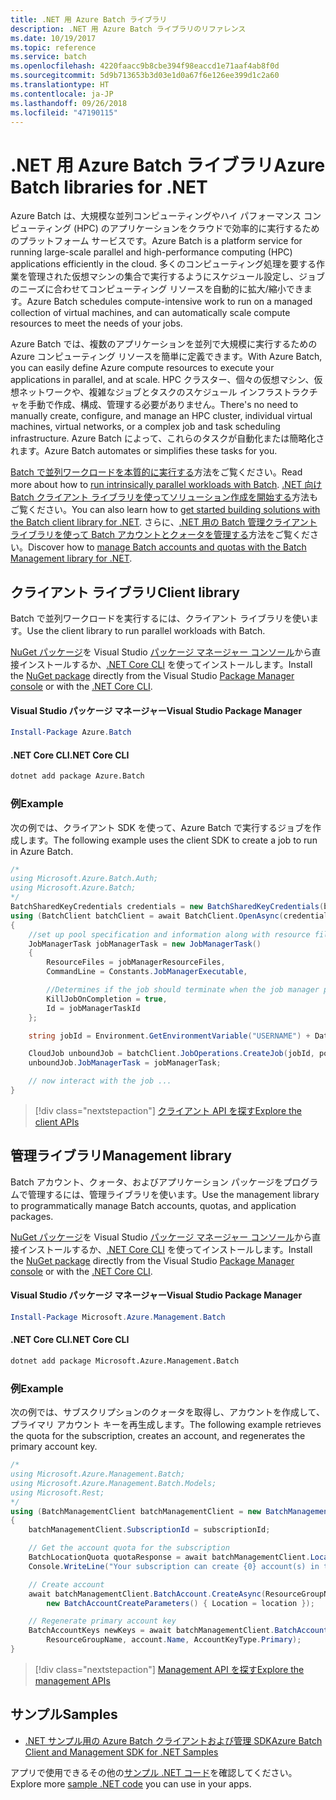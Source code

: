 ```yaml
---
title: .NET 用 Azure Batch ライブラリ
description: .NET 用 Azure Batch ライブラリのリファレンス
ms.date: 10/19/2017
ms.topic: reference
ms.service: batch
ms.openlocfilehash: 4220faacc9b8cbe394f98eaccd1e71aaf4ab8f0d
ms.sourcegitcommit: 5d9b713653b3d03e1d0a67f6e126ee399d1c2a60
ms.translationtype: HT
ms.contentlocale: ja-JP
ms.lasthandoff: 09/26/2018
ms.locfileid: "47190115"
---
```

# <a name="azure-batch-libraries-for-net"></a><span data-ttu-id="cc0e8-103">.NET 用 Azure Batch ライブラリ</span><span class="sxs-lookup"><span data-stu-id="cc0e8-103">Azure Batch libraries for .NET</span></span>

<span data-ttu-id="cc0e8-104">Azure Batch は、大規模な並列コンピューティングやハイ パフォーマンス コンピューティング (HPC) のアプリケーションをクラウドで効率的に実行するためのプラットフォーム サービスです。</span><span class="sxs-lookup"><span data-stu-id="cc0e8-104">Azure Batch is a platform service for running large-scale parallel and high-performance computing (HPC) applications efficiently in the cloud.</span></span> <span data-ttu-id="cc0e8-105">多くのコンピューティング処理を要する作業を管理された仮想マシンの集合で実行するようにスケジュール設定し、ジョブのニーズに合わせてコンピューティング リソースを自動的に拡大/縮小できます。</span><span class="sxs-lookup"><span data-stu-id="cc0e8-105">Azure Batch schedules compute-intensive work to run on a managed collection of virtual machines, and can automatically scale compute resources to meet the needs of your jobs.</span></span>

<span data-ttu-id="cc0e8-106">Azure Batch では、複数のアプリケーションを並列で大規模に実行するための Azure コンピューティング リソースを簡単に定義できます。</span><span class="sxs-lookup"><span data-stu-id="cc0e8-106">With Azure Batch, you can easily define Azure compute resources to execute your applications in parallel, and at scale.</span></span> <span data-ttu-id="cc0e8-107">HPC クラスター、個々の仮想マシン、仮想ネットワークや、複雑なジョブとタスクのスケジュール インフラストラクチャを手動で作成、構成、管理する必要がありません。</span><span class="sxs-lookup"><span data-stu-id="cc0e8-107">There's no need to manually create, configure, and manage an HPC cluster, individual virtual machines, virtual networks, or a complex job and task scheduling infrastructure.</span></span> <span data-ttu-id="cc0e8-108">Azure Batch によって、これらのタスクが自動化または簡略化されます。</span><span class="sxs-lookup"><span data-stu-id="cc0e8-108">Azure Batch automates or simplifies these tasks for you.</span></span>

<span data-ttu-id="cc0e8-109">[Batch で並列ワークロードを本質的に実行する](/azure/batch/batch-technical-overview)方法をご覧ください。</span><span class="sxs-lookup"><span data-stu-id="cc0e8-109">Read more about how to [run intrinsically parallel workloads with Batch](/azure/batch/batch-technical-overview).</span></span> <span data-ttu-id="cc0e8-110">[.NET 向け Batch クライアント ライブラリを使ってソリューション作成を開始する](/azure/batch/batch-dotnet-get-started)方法もご覧ください。</span><span class="sxs-lookup"><span data-stu-id="cc0e8-110">You can also learn how to [get started building solutions with the Batch client library for .NET](/azure/batch/batch-dotnet-get-started).</span></span> <span data-ttu-id="cc0e8-111">さらに、[.NET 用の Batch 管理クライアント ライブラリを使って Batch アカウントとクォータを管理する](/azure/batch/batch-management-dotnet)方法をご覧ください。</span><span class="sxs-lookup"><span data-stu-id="cc0e8-111">Discover how to [manage Batch accounts and quotas with the Batch Management library for .NET](/azure/batch/batch-management-dotnet).</span></span>

## <a name="client-library"></a><span data-ttu-id="cc0e8-112">クライアント ライブラリ</span><span class="sxs-lookup"><span data-stu-id="cc0e8-112">Client library</span></span>

<span data-ttu-id="cc0e8-113">Batch で並列ワークロードを実行するには、クライアント ライブラリを使います。</span><span class="sxs-lookup"><span data-stu-id="cc0e8-113">Use the client library to run parallel workloads with Batch.</span></span>

<span data-ttu-id="cc0e8-114">[NuGet パッケージ](https://www.nuget.org/packages/Azure.Batch)を Visual Studio [パッケージ マネージャー コンソール][PackageManager]から直接インストールするか、[.NET Core CLI][DotNetCLI] を使ってインストールします。</span><span class="sxs-lookup"><span data-stu-id="cc0e8-114">Install the [NuGet package](https://www.nuget.org/packages/Azure.Batch) directly from the Visual Studio [Package Manager console][PackageManager] or with the [.NET Core CLI][DotNetCLI].</span></span>

#### <a name="visual-studio-package-manager"></a><span data-ttu-id="cc0e8-115">Visual Studio パッケージ マネージャー</span><span class="sxs-lookup"><span data-stu-id="cc0e8-115">Visual Studio Package Manager</span></span>

```powershell
Install-Package Azure.Batch
```

#### <a name="net-core-cli"></a><span data-ttu-id="cc0e8-116">.NET Core CLI</span><span class="sxs-lookup"><span data-stu-id="cc0e8-116">.NET Core CLI</span></span>

```bash
dotnet add package Azure.Batch
```

### <a name="example"></a><span data-ttu-id="cc0e8-117">例</span><span class="sxs-lookup"><span data-stu-id="cc0e8-117">Example</span></span>

<span data-ttu-id="cc0e8-118">次の例では、クライアント SDK を使って、Azure Batch で実行するジョブを作成します。</span><span class="sxs-lookup"><span data-stu-id="cc0e8-118">The following example uses the client SDK to create a job to run in Azure Batch.</span></span>

```csharp
/*
using Microsoft.Azure.Batch.Auth;
using Microsoft.Azure.Batch;
*/
BatchSharedKeyCredentials credentials = new BatchSharedKeyCredentials(batchUrl, accountName, accountKey);
using (BatchClient batchClient = await BatchClient.OpenAsync(credentials))
{
    //set up pool specification and information along with resource files here
    JobManagerTask jobManagerTask = new JobManagerTask()
    {
        ResourceFiles = jobManagerResourceFiles,
        CommandLine = Constants.JobManagerExecutable,

        //Determines if the job should terminate when the job manager process exits.
        KillJobOnCompletion = true,
        Id = jobManagerTaskId
    };

    string jobId = Environment.GetEnvironmentVariable("USERNAME") + DateTime.UtcNow.ToString("yyyyMMdd-HHmmss");

    CloudJob unboundJob = batchClient.JobOperations.CreateJob(jobId, poolInformation);
    unboundJob.JobManagerTask = jobManagerTask;

    // now interact with the job ...
}
```

> [!div class="nextstepaction"]
> [<span data-ttu-id="cc0e8-119">クライアント API を探す</span><span class="sxs-lookup"><span data-stu-id="cc0e8-119">Explore the client APIs</span></span>](/dotnet/api/overview/azure/batch/client)

## <a name="management-library"></a><span data-ttu-id="cc0e8-120">管理ライブラリ</span><span class="sxs-lookup"><span data-stu-id="cc0e8-120">Management library</span></span>

<span data-ttu-id="cc0e8-121">Batch アカウント、クォータ、およびアプリケーション パッケージをプログラムで管理するには、管理ライブラリを使います。</span><span class="sxs-lookup"><span data-stu-id="cc0e8-121">Use the management library to programmatically manage Batch accounts, quotas, and application packages.</span></span>

<span data-ttu-id="cc0e8-122">[NuGet パッケージ](https://www.nuget.org/packages/Microsoft.Azure.Management.Batch)を Visual Studio [パッケージ マネージャー コンソール][PackageManager]から直接インストールするか、[.NET Core CLI][DotNetCLI] を使ってインストールします。</span><span class="sxs-lookup"><span data-stu-id="cc0e8-122">Install the [NuGet package](https://www.nuget.org/packages/Microsoft.Azure.Management.Batch) directly from the Visual Studio [Package Manager console][PackageManager] or with the [.NET Core CLI][DotNetCLI].</span></span>

#### <a name="visual-studio-package-manager"></a><span data-ttu-id="cc0e8-123">Visual Studio パッケージ マネージャー</span><span class="sxs-lookup"><span data-stu-id="cc0e8-123">Visual Studio Package Manager</span></span>

```powershell
Install-Package Microsoft.Azure.Management.Batch
```

#### <a name="net-core-cli"></a><span data-ttu-id="cc0e8-124">.NET Core CLI</span><span class="sxs-lookup"><span data-stu-id="cc0e8-124">.NET Core CLI</span></span>

```bash
dotnet add package Microsoft.Azure.Management.Batch
```

### <a name="example"></a><span data-ttu-id="cc0e8-125">例</span><span class="sxs-lookup"><span data-stu-id="cc0e8-125">Example</span></span>

<span data-ttu-id="cc0e8-126">次の例では、サブスクリプションのクォータを取得し、アカウントを作成して、プライマリ アカウント キーを再生成します。</span><span class="sxs-lookup"><span data-stu-id="cc0e8-126">The following example retrieves the quota for the subscription, creates an account, and regenerates the primary account key.</span></span>

```csharp
/*
using Microsoft.Azure.Management.Batch;
using Microsoft.Azure.Management.Batch.Models;
using Microsoft.Rest;
*/
using (BatchManagementClient batchManagementClient = new BatchManagementClient(new TokenCredentials(accessToken)))
{
    batchManagementClient.SubscriptionId = subscriptionId;

    // Get the account quota for the subscription
    BatchLocationQuota quotaResponse = await batchManagementClient.Location.GetQuotasAsync(location);
    Console.WriteLine("Your subscription can create {0} account(s) in the {1} region.", quotaResponse.AccountQuota, location);

    // Create account
    await batchManagementClient.BatchAccount.CreateAsync(ResourceGroupName, accountName, 
        new BatchAccountCreateParameters() { Location = location });

    // Regenerate primary account key
    BatchAccountKeys newKeys = await batchManagementClient.BatchAccount.RegenerateKeyAsync(
        ResourceGroupName, account.Name, AccountKeyType.Primary);
}
```

> [!div class="nextstepaction"]
> [<span data-ttu-id="cc0e8-127">Management API を探す</span><span class="sxs-lookup"><span data-stu-id="cc0e8-127">Explore the management APIs</span></span>](/dotnet/api/overview/azure/batch/management)

## <a name="samples"></a><span data-ttu-id="cc0e8-128">サンプル</span><span class="sxs-lookup"><span data-stu-id="cc0e8-128">Samples</span></span>

* [<span data-ttu-id="cc0e8-129">.NET サンプル用の Azure Batch クライアントおよび管理 SDK</span><span class="sxs-lookup"><span data-stu-id="cc0e8-129">Azure Batch Client and Management SDK for .NET Samples</span></span>](https://github.com/Azure/azure-batch-samples/tree/master/CSharp)

<span data-ttu-id="cc0e8-130">アプリで使用できるその他の[サンプル .NET コード](https://azure.microsoft.com/resources/samples/?platform=dotnet)を確認してください。</span><span class="sxs-lookup"><span data-stu-id="cc0e8-130">Explore more [sample .NET code](https://azure.microsoft.com/resources/samples/?platform=dotnet) you can use in your apps.</span></span>

[PackageManager]: https://docs.microsoft.com/nuget/tools/package-manager-console
[DotNetCLI]: https://docs.microsoft.com/dotnet/core/tools/dotnet-add-package
